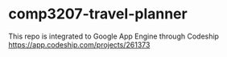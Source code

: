 # comp3207-travel-planner

This repo is integrated to Google App Engine through Codeship https://app.codeship.com/projects/261373

